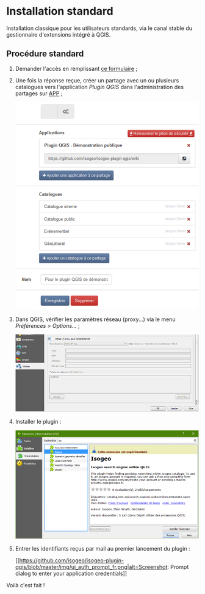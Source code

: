 # Installation standard

Installation classique pour les utilisateurs standards, via le canal stable du gestionnaire d'extensions intégré à QGIS.

## Procédure standard

1. Demander l'accès en remplissant [ce formulaire](http://www.isogeo.com/fr/Plugin-QGIS/22) ;
2. Une fois la réponse reçue, créer un partage avec un ou plusieurs catalogues vers l'application *Plugin QGIS* dans l'administration des partages sur [APP](https://app.isogeo.com) ;

    ![](https://raw.githubusercontent.com/isogeo/isogeo-plugin-qgis/master/img/app_share_toPlugin_fr.png "Create and configure a share")

3. Dans QGIS, vérifier les paramètres réseau (proxy...) via le menu *Préférences* > *Options...* ;

    ![](https://raw.githubusercontent.com/isogeo/isogeo-plugin-qgis/master/img/qgis_install_network_fr.png "Set network preferences")

4. Installer le plugin :
    
    ![](https://raw.githubusercontent.com/isogeo/isogeo-plugin-qgis/master/img/qgis_install_extension_fr.png "Install Isogeo plugin")

5. Entrer les identifiants reçus par mail au premier lancement du plugin :

    [[https://github.com/isogeo/isogeo-plugin-qgis/blob/master/img/ui_auth_prompt_fr.png|alt=Screenshot: Prompt dialog to enter your application credentials]]

Voilà c'est fait !

